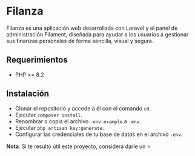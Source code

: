 # Filanza

Filanza es una aplicación web desarrollada con Laravel y el panel de administración Filament, diseñada para ayudar a los usuarios a gestionar sus finanzas personales de forma sencilla, visual y segura.

## Requerimientos
- PHP >= 8.2

## Instalación
- Clonar el repositorio y accede a él con el comando `cd`. 
- Ejecutar `composer install`. 
- Renombrar o copia el archivo `.env.example` a `.env`. 
- Ejecutar `php artisan key:generate`. 
- Configurar las credenciales de tu base de datos en el archivo `.env`.

**Nota**: Si te resultó útil este proyecto, considera darle un ⭐
